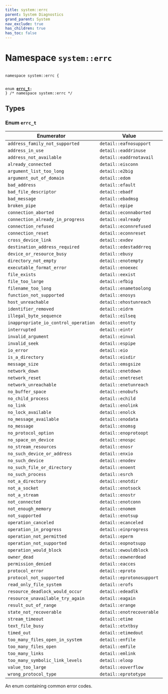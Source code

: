 ```yaml
---
title: system::errc
parent: System Diagnostics
grand_parent: System
nav_exclude: true
has_children: true
has_toc: false
---
```


# Namespace `system::errc`

<code class="doxybook">
<span>namespace system::errc {</span>
<br>
<span>enum <b><a href="/api/namespaces/namespacesystem_1_1errc.html#enum-errc_t">errc&#95;t</a></b>;</span>
<span>} /* namespace system::errc */</span>
</code>

## Types

<h3 id="enum-errc_t">
Enum <code>errc&#95;t</code>
</h3>

| Enumerator | Value | Description |
|------------|-------|-------------|
| `address_family_not_supported` | `detail::eafnosupport` |  |
| `address_in_use` | `detail::eaddrinuse` |  |
| `address_not_available` | `detail::eaddrnotavail` |  |
| `already_connected` | `detail::eisconn` |  |
| `argument_list_too_long` | `detail::e2big` |  |
| `argument_out_of_domain` | `detail::edom` |  |
| `bad_address` | `detail::efault` |  |
| `bad_file_descriptor` | `detail::ebadf` |  |
| `bad_message` | `detail::ebadmsg` |  |
| `broken_pipe` | `detail::epipe` |  |
| `connection_aborted` | `detail::econnaborted` |  |
| `connection_already_in_progress` | `detail::ealready` |  |
| `connection_refused` | `detail::econnrefused` |  |
| `connection_reset` | `detail::econnreset` |  |
| `cross_device_link` | `detail::exdev` |  |
| `destination_address_required` | `detail::edestaddrreq` |  |
| `device_or_resource_busy` | `detail::ebusy` |  |
| `directory_not_empty` | `detail::enotempty` |  |
| `executable_format_error` | `detail::enoexec` |  |
| `file_exists` | `detail::eexist` |  |
| `file_too_large` | `detail::efbig` |  |
| `filename_too_long` | `detail::enametoolong` |  |
| `function_not_supported` | `detail::enosys` |  |
| `host_unreachable` | `detail::ehostunreach` |  |
| `identifier_removed` | `detail::eidrm` |  |
| `illegal_byte_sequence` | `detail::eilseq` |  |
| `inappropriate_io_control_operation` | `detail::enotty` |  |
| `interrupted` | `detail::eintr` |  |
| `invalid_argument` | `detail::einval` |  |
| `invalid_seek` | `detail::espipe` |  |
| `io_error` | `detail::eio` |  |
| `is_a_directory` | `detail::eisdir` |  |
| `message_size` | `detail::emsgsize` |  |
| `network_down` | `detail::enetdown` |  |
| `network_reset` | `detail::enetreset` |  |
| `network_unreachable` | `detail::enetunreach` |  |
| `no_buffer_space` | `detail::enobufs` |  |
| `no_child_process` | `detail::echild` |  |
| `no_link` | `detail::enolink` |  |
| `no_lock_available` | `detail::enolck` |  |
| `no_message_available` | `detail::enodata` |  |
| `no_message` | `detail::enomsg` |  |
| `no_protocol_option` | `detail::enoprotoopt` |  |
| `no_space_on_device` | `detail::enospc` |  |
| `no_stream_resources` | `detail::enosr` |  |
| `no_such_device_or_address` | `detail::enxio` |  |
| `no_such_device` | `detail::enodev` |  |
| `no_such_file_or_directory` | `detail::enoent` |  |
| `no_such_process` | `detail::esrch` |  |
| `not_a_directory` | `detail::enotdir` |  |
| `not_a_socket` | `detail::enotsock` |  |
| `not_a_stream` | `detail::enostr` |  |
| `not_connected` | `detail::enotconn` |  |
| `not_enough_memory` | `detail::enomem` |  |
| `not_supported` | `detail::enotsup` |  |
| `operation_canceled` | `detail::ecanceled` |  |
| `operation_in_progress` | `detail::einprogress` |  |
| `operation_not_permitted` | `detail::eperm` |  |
| `operation_not_supported` | `detail::eopnotsupp` |  |
| `operation_would_block` | `detail::ewouldblock` |  |
| `owner_dead` | `detail::eownerdead` |  |
| `permission_denied` | `detail::eacces` |  |
| `protocol_error` | `detail::eproto` |  |
| `protocol_not_supported` | `detail::eprotonosupport` |  |
| `read_only_file_system` | `detail::erofs` |  |
| `resource_deadlock_would_occur` | `detail::edeadlk` |  |
| `resource_unavailable_try_again` | `detail::eagain` |  |
| `result_out_of_range` | `detail::erange` |  |
| `state_not_recoverable` | `detail::enotrecoverable` |  |
| `stream_timeout` | `detail::etime` |  |
| `text_file_busy` | `detail::etxtbsy` |  |
| `timed_out` | `detail::etimedout` |  |
| `too_many_files_open_in_system` | `detail::enfile` |  |
| `too_many_files_open` | `detail::emfile` |  |
| `too_many_links` | `detail::emlink` |  |
| `too_many_symbolic_link_levels` | `detail::eloop` |  |
| `value_too_large` | `detail::eoverflow` |  |
| `wrong_protocol_type` | `detail::eprototype` |  |

An enum containing common error codes. 


